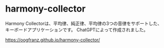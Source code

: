 # harmony-collector

Harmony Collectorは、平均律、純正律、平均律の3つの音律をサポートした、キーボードアプリケーションです。
ChatGPTによって作成されました。

https://oogfranz.github.io/harmony-collector/
